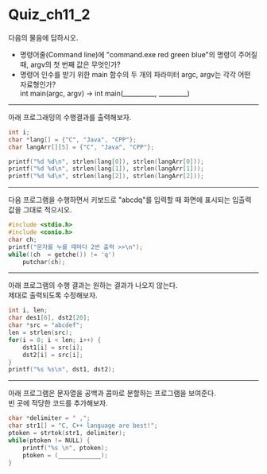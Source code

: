 # Quiz\_ch11\_2

다음의 물음에 답하시오.

* 명령어줄(Command line)에 "command.exe red green blue"의 명령이 주어질 때, argv의 첫 번째 값은 무엇인가?
* 명령어 인수를 받기 위한 main 함수의 두 개의 파라미터 argc, argv는 각각 어떤 자료형인가?\
  int main(argc, argv) -> int main(\_\_\_\_\_\_\_\_\_\_, \_\_\_\_\_\_\_\_\_)

***

아래 프로그래밍의 수행결과를 출력해보자.

```c
int i;
char *lang[] = {"C", "Java", "CPP"};
char langArr[][5] = {"C", "Java", "CPP"};

printf("%d %d\n", strlen(lang[0]), strlen(langArr[0]));
printf("%d %d\n", strlen(lang[1]), strlen(langArr[1]));
printf("%d %d\n", strlen(lang[2]), strlen(langArr[2]));
```

***

다음 프로그램을 수행하면서 키보드로 "abcdq"를 입력할 때 화면에 표시되는 입출력 값을 그대로 적으시오.

```c
#include <stdio.h>
#include <conio.h>
char ch;
printf("문자를 누를 때마다 2번 출력 >>\n");
while((ch  = getche()) != 'q')
    putchar(ch);
```

***

아래 프로그램의 수행 결과는 원하는 결과가 나오지 않는다.\
제대로 출력되도록 수정해보자.

```c
int i, len;
char des1[6], dst2[20];
char *src = "abcdef";
len = strlen(src);
for(i = 0; i < len; i++) {
    dst1[i] = src[i];
    dst2[i] = src[i];
}
printf("%s %s\n", dst1, dst2);
```

***

아래 프로그램은 문자열을 공백과 콤마로 분할하는 프로그램을 보여준다.\
빈 곳에 적당한 코드를 추가해보자.

```c
char *delimiter = " ,";
char str1[] = "C, C++ language are best!";
ptoken = strtok(str1, delimiter);
while(ptoken != NULL) {
    printf("%s \n", ptoken);
    ptoken = (____________);
}
```
